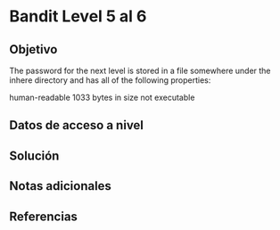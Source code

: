 # Bandit Level 5 al 6

## Objetivo
The password for the next level is stored in a file somewhere under the inhere directory and has all of the following properties:

human-readable
1033 bytes in size
not executable

## Datos de acceso a nivel

## Solución

## Notas adicionales

## Referencias